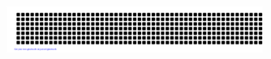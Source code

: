 <div style="display:flex;">
 <img align="center" src="https://github.com/Xerabmulac/Xerabmulac/blob/main/gitartwork.svg" />
</div>
